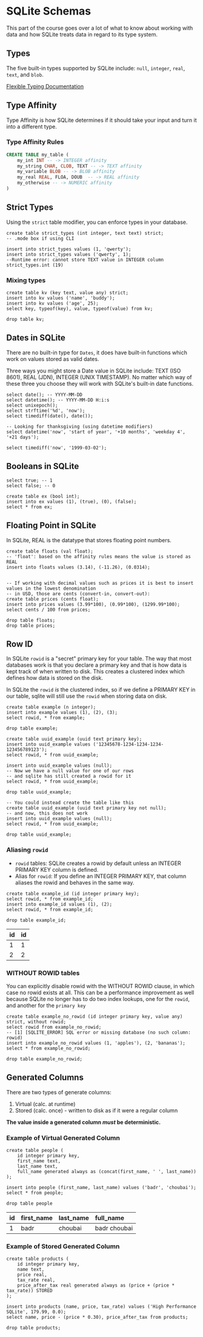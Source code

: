 # SQLite Schemas

This part of the course goes over a lot of what to know about working with data and
how SQLite treats data in regard to its type system.

## Types

The five built-in types supported by SQLite include: `null`, `integer`, `real`,
`text`, and `blob`.

[Flexible Typing Documentation](https://sqlite.org/flextypegood.html)

## Type Affinity

Type Affinity is how SQLite determines if it should take your input and turn it
into a different type.

### Type Affinity Rules

```sql
CREATE TABLE my_table (
    my_int INT -- -> INTEGER affinity
    my_string CHAR, CLOB, TEXT -- -> TEXT affinity
    my_variable BLOB -- -> BLOB affinity
    my_real REAL, FLOA, DOUB  -- -> REAL affinity
    my_otherwise -- -> NUMERIC affinity
)
```

## Strict Types

Using the `strict` table modifier, you can enforce types in your database.

```sqlite
create table strict_types (int integer, text text) strict;
-- .mode box if using CLI

insert into strict_types values (1, 'qwerty');
insert into strict_types values ('qwerty', 1);
--Runtime error: cannot store TEXT value in INTEGER column strict_types.int (19)
```

### Mixing types

```sqlite
create table kv (key text, value any) strict;
insert into kv values ('name', 'buddy');
insert into kv values ('age', 25);
select key, typeof(key), value, typeof(value) from kv;

drop table kv;
```

## Dates in SQLite

There are no built-in type for `Dates`, it does have built-in functions which work
on values stored as valid dates.

Three ways you might store a Date value in SQLite include: TEXT (ISO 8601),
REAL (JDN), INTEGER (UNIX TIMESTAMP). No matter which way of these three you
choose they will work with SQLite's built-in date functions.

```sqlite3
select date(); -- YYYY-MM-DD
select datetime(); -- YYYY-MM-DD H:i:s
select unixepoch();
select strftime('%d', 'now');
select timediff(date(), date());

-- Looking for thanksgiving (using datetime modifiers)
select datetime('now', 'start of year', '+10 months', 'weekday 4', '+21 days');

select timediff('now', '1999-03-02');
```

## Booleans in SQLite

```sqlite3
select true; -- 1
select false; -- 0

create table ex (bool int);
insert into ex values (1), (true), (0), (false);
select * from ex;
```

## Floating Point in SQLite

In SQLite, REAL is the datatype that stores floating point numbers.

```sqlite
create table floats (val float);
-- 'float': based on the affinity rules means the value is stored as REAL
insert into floats values (3.14), (-11.26), (0.0314);


-- If working with decimal values such as prices it is best to insert values in the lowest denomination
-- in USD, those are cents (convert-in, convert-out):
create table prices (cents float);
insert into prices values (3.99*100), (0.99*100), (1299.99*100);
select cents / 100 from prices;

drop table floats;
drop table prices;
```

## Row ID

In SQLite `rowid` is a "secret" primary key for your table. The way that most databases work
is that you declare a primary key and that is how data is kept track of when written to disk.
This creates a clustered index which defines how data is stored on the disk.

In SQLite the `rowid` _is_ the clustered index, so if we define a PRIMARY KEY in our table, sqlite
will still use the `rowid` when storing data on disk.

```sqlite
create table example (n integer);
insert into example values (1), (2), (3);
select rowid, * from example;

drop table example;

create table uuid_example (uuid text primary key);
insert into uuid_example values ('12345678-1234-1234-1234-123456789123');
select rowid, * from uuid_example;

insert into uuid_example values (null);
-- Now we have a null value for one of our rows
-- and sqlite has still created a rowid for it
select rowid, * from uuid_example;

drop table uuid_example;

-- You could instead create the table like this
create table uuid_example (uuid text primary key not null);
-- and now, this does not work
insert into uuid_example values (null);
select rowid, * from uuid_example;

drop table uuid_example;
```

### Aliasing `rowid`

- `rowid` tables: SQLite creates a rowid by default unless an INTEGER PRIMARY KEY column is defined.
- Alias for `rowid`: If you define an INTEGER PRIMARY KEY, that column aliases the rowid and behaves in the same way.

```sqlite
create table example_id (id integer primary key);
select rowid, * from example_id;
insert into example_id values (1), (2);
select rowid, * from example_id;

drop table example_id;
```

| id  | id  |
| :-- | :-- |
| 1   | 1   |
| 2   | 2   |

### WITHOUT ROWID tables

You can explicitly disable rowid with the WITHOUT ROWID clause, in which case no rowid exists at all.
This can be a performance improvement as well because SQLite no longer has to do two index lookups, one
for the `rowid`, and another for the `primary key`

```sqlite
create table example_no_rowid (id integer primary key, value any) strict, without rowid;
select rowid from example_no_rowid;
-- [1] [SQLITE_ERROR] SQL error or missing database (no such column: rowid)
insert into example_no_rowid values (1, 'apples'), (2, 'bananas');
select * from example_no_rowid;

drop table example_no_rowid;
```

## Generated Columns

There are two types of generate columns:

1. Virtual (calc. at runtime)
2. Stored (calc. once) - written to disk as if it were a regular column

**The value inside a generated column _must_ be deterministic.**

### Example of Virtual Generated Column

```sqlite
create table people (
    id integer primary key,
    first_name text,
    last_name text,
    full_name generated always as (concat(first_name, ' ', last_name))
);

insert into people (first_name, last_name) values ('badr', 'choubai');
select * from people;

drop table people
```

| id  | first_name | last_name | full_name    |
| :-- | :--------- | :-------- | :----------- |
| 1   | badr       | choubai   | badr choubai |

### Example of Stored Generated Column

```sqlite
create table products (
    id integer primary key,
    name text,
    price real,
    tax_rate real,
    price_after_tax real generated always as (price + (price * tax_rate)) STORED
);

insert into products (name, price, tax_rate) values ('High Performance SQLite', 179.99, 0.0);
select name, price - (price * 0.30), price_after_tax from products;

drop table products;
```
